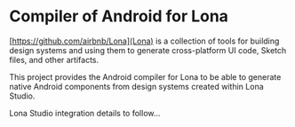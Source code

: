 # Compiler of Android for Lona

[https://github.com/airbnb/Lona](Lona) is a collection of tools for building design systems and using them to generate cross-platform UI code, Sketch files, and other artifacts.

This project provides the Android compiler for Lona to be able to generate native Android components from design systems created within Lona Studio.

Lona Studio integration details to follow...
